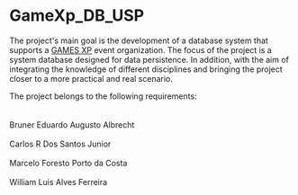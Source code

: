 # GameXp_DB_USP

<p>The project's main goal is the development of a database system that supports a <a href="https://www.gamexp.com.br/">GAMES XP</a> event organization. The focus of 
the project is a system database designed for data persistence. In addition, with the aim of integrating the knowledge of different disciplines and bringing the project 
closer to a more practical and real scenario.</p>

<p>The project belongs to the following requirements:<br></br> <br>Bruner Eduardo Augusto Albrecht</br><br>Carlos R Dos Santos Junior</br><br>Marcelo Foresto Porto da Costa</br>
<br>William Luis Alves Ferreira</br></p>
